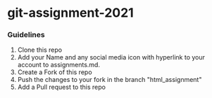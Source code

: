 # git-assignment-2021

### Guidelines

1. Clone this repo
2. Add your Name and any social media icon with hyperlink to your account to assignments.md.
3. Create a Fork of this repo
4. Push the changes to your fork in the branch "html_assignment"
5. Add a Pull request to this repo
